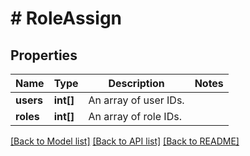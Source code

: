 # # RoleAssign

## Properties

Name | Type | Description | Notes
------------ | ------------- | ------------- | -------------
**users** | **int[]** | An array of user IDs. | 
**roles** | **int[]** | An array of role IDs. | 

[[Back to Model list]](../../README.md#documentation-for-models) [[Back to API list]](../../README.md#documentation-for-api-endpoints) [[Back to README]](../../README.md)


